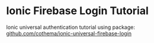 # Ionic Firebase Login Tutorial

Ionic universal authentication tutorial using package:
[github.com/cothema/ionic-universal-firebase-login](https://github.com/cothema/ionic-universal-firebase-login)
